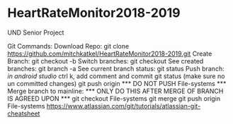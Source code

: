 # HeartRateMonitor2018-2019

UND Senior Project

Git Commands:
  Download Repo:
    git clone https://github.com/mitchkatkel/HeartRateMonitor2018-2019.git
  Create Branch:
    git checkout -b <branchName>
  Switch branches:
    git checkout <branchName>
  See created branches:
    git branch -a
  See current branch status:
    git status
  Push branch:
    *in android studio* ctrl k, add comment and commit
    git status (make sure no un committed changes)
    git push origin <branchName> 
    *** DO NOT PUSH File-systems ***
  Merge branch to mainline:
    *** ONLY DO THIS AFTER MERGE OF BRANCH IS AGREED UPON ***
    git checkout File-systems
    git merge <branchName>
    git push origin File-systems
  https://www.atlassian.com/git/tutorials/atlassian-git-cheatsheet
